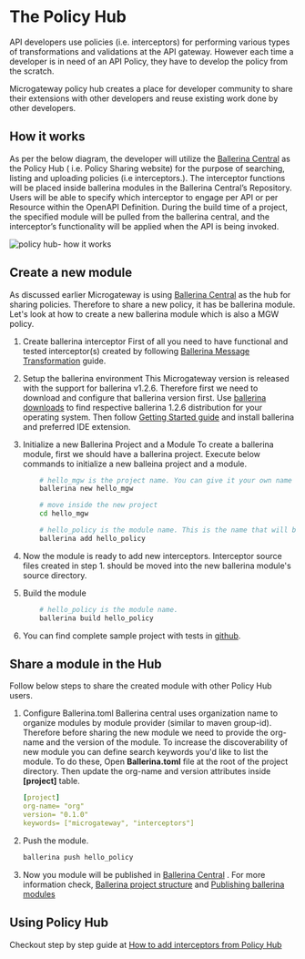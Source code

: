 # The Policy Hub

API developers use policies (i.e. interceptors) for performing various types of transformations and validations at the API gateway. However each time a developer is in need of an API Policy, they have to develop the policy from the scratch.

Microgateway policy hub creates a place for developer community to share their extensions with other developers and reuse existing work done by other developers.

## How it works

As per the below diagram, the developer will utilize the [Ballerina Central](https://central.ballerina.io/) as the Policy Hub ( i.e. Policy Sharing website) for the purpose of searching, listing and uploading policies (i.e interceptors.). The interceptor functions will be placed inside ballerina modules in the Ballerina Central’s Repository. Users will be able to specify which interceptor to engage per API or per Resource within the OpenAPI Definition. During the build time of a project, the specified module will be pulled from the ballerina central, and the interceptor’s functionality will be applied when the API is being invoked.

![policy hub- how it works]({{base_path}}/assets/img/concepts/policy-hub-how-it-works.png)

## Create a new module

As discussed earlier Microgateway is using [Ballerina Central](https://central.ballerina.io/) as the hub for sharing policies. Therefore to share a new policy, it has be ballerina module. Let's look at how to create a new ballerina module which is also a MGW policy.

1.  Create ballerina interceptor
    First of all you need to have functional and tested interceptor(s) created by following [Ballerina Message Transformation]({{base_path}}/how-tos/message-transformation/message-transformation-overview/#writing-an-interceptor_2) guide.
2.  Setup the ballerina environment
    This Microgateway version is released with the support for ballerina v1.2.6. Therefore first we need to download and configure that ballerina version first. Use [ballerina downloads](https://ballerina.io/downloads/archived/) to find respective ballerina 1.2.6 distribution for your operating system. Then follow [Getting Started guide](https://ballerina.io/learn/) and install ballerina and preferred IDE extension.
3.  Initialize a new Ballerina Project and a Module
    To create a ballerina module, first we should have a ballerina project. Execute below commands to initialize a new balleina project and a module.

    ``` bash tab="Initialize a Module"
        # hello_mgw is the project name. You can give it your own name
        ballerina new hello_mgw

        # move inside the new project
        cd hello_mgw

        # hello_policy is the module name. This is the name that will be published in the policy hub
        ballerina add hello_policy
    ```

4.  Now the module is ready to add new interceptors. Interceptor source files created in step 1. should be moved into the new ballerina module's source directory.
5.  Build the module

    ``` bash tab="Build Module"
        # hello_policy is the module name.
        ballerina build hello_policy
    ```

 6.  You can find complete sample project with tests in [github](https://github.com/praminda/Interceptors/).

## Share a module in the Hub
Follow below steps to share the created module with other Policy Hub users.

1.  Configure Ballerina.toml
   Ballerina central uses organization name to organize modules by module provider (similar to maven group-id). Therefore before sharing the new module we need to provide the org-name and the version of the module.
   To increase the discoverability of new module you can define search keywords you'd like to list the module. To do these, Open **Ballerina.toml** file at the root of the project directory. Then update the org-name and version attributes inside **\[project\]** table.

     ``` yml tab="Ballerina.toml"
     [project]
     org-name= "org"
     version= "0.1.0"
     keywords= ["microgateway", "interceptors"]
     ```

2. Push the module.

     ``` bash tab="Push Module"
     ballerina push hello_policy
     ```
     
3. Now you module will be published in [Ballerina Central](https://central.ballerina.io/) . For more information check, [Ballerina project structure](https://ballerina.io/learn/how-to-structure-ballerina-code/) and [Publishing ballerina modules](https://ballerina.io/learn/how-to-publish-modules/)

## Using Policy Hub

Checkout step by step guide at [How to add interceptors from Policy Hub]({{base_path}}/how-tos/message-transformation/how-to-add-interceptors-from-policy-hub/)

